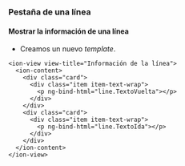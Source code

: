 ### Pestaña de una línea
#### Mostrar la información de una línea

- Creamos un nuevo *template*.

```
<ion-view view-title="Información de la línea">
  <ion-content>
    <div class="card">
      <div class="item item-text-wrap">
        <p ng-bind-html="line.TextoVuelta"></p>
      </div>
    </div>
    <div class="card">
      <div class="item item-text-wrap">
        <p ng-bind-html="line.TextoIda"></p>
      </div>
    </div>
  </ion-content>
</ion-view>
```
